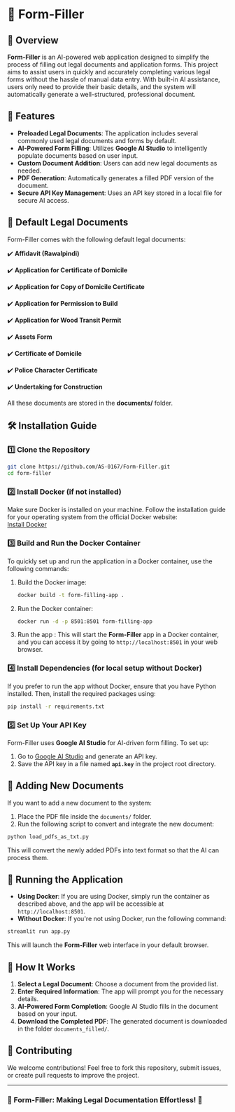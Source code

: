 # 📝 Form-Filler

## 📌 Overview
**Form-Filler** is an AI-powered web application designed to simplify the process of filling out legal documents and application forms. This project aims to assist users in quickly and accurately completing various legal forms without the hassle of manual data entry. With built-in AI assistance, users only need to provide their basic details, and the system will automatically generate a well-structured, professional document.

## 🚀 Features
- **Preloaded Legal Documents**: The application includes several commonly used legal documents and forms by default.
- **AI-Powered Form Filling**: Utilizes **Google AI Studio** to intelligently populate documents based on user input.
- **Custom Document Addition**: Users can add new legal documents as needed.
- **PDF Generation**: Automatically generates a filled PDF version of the document.
- **Secure API Key Management**: Uses an API key stored in a local file for secure AI access.

## 📜 Default Legal Documents
Form-Filler comes with the following default legal documents:

✔️ **Affidavit (Rawalpindi)**

✔️ **Application for Certificate of Domicile**

✔️ **Application for Copy of Domicile Certificate**

✔️ **Application for Permission to Build**

✔️ **Application for Wood Transit Permit**

✔️ **Assets Form**

✔️ **Certificate of Domicile**

✔️ **Police Character Certificate**

✔️ **Undertaking for Construction**

All these documents are stored in the **documents/** folder.

## 🛠 Installation Guide

### **1️⃣ Clone the Repository**
```bash
git clone https://github.com/AS-0167/Form-Filler.git
cd form-filler
```

### **2️⃣ Install Docker (if not installed)**  
Make sure Docker is installed on your machine. Follow the installation guide for your operating system from the official Docker website:  
[Install Docker](https://docs.docker.com/get-docker/)

### **3️⃣ Build and Run the Docker Container**
To quickly set up and run the application in a Docker container, use the following commands:

1. Build the Docker image:
   ```bash
   docker build -t form-filling-app .
   ```

2. Run the Docker container:
   ```bash
   docker run -d -p 8501:8501 form-filling-app
   ```
3. Run the app :
  This will start the **Form-Filler** app in a Docker container, and you can access it by going to `http://localhost:8501` in your web browser.

### **4️⃣ Install Dependencies (for local setup without Docker)**
If you prefer to run the app without Docker, ensure that you have Python installed. Then, install the required packages using:
```bash
pip install -r requirements.txt
```

### **5️⃣ Set Up Your API Key**
Form-Filler uses **Google AI Studio** for AI-driven form filling. To set up:
1. Go to [Google AI Studio](https://aistudio.google.com/apikey) and generate an API key.
2. Save the API key in a file named **`api.key`** in the project root directory.

## 📂 Adding New Documents
If you want to add a new document to the system:
1. Place the PDF file inside the `documents/` folder.
2. Run the following script to convert and integrate the new document:
```bash
python load_pdfs_as_txt.py
```
This will convert the newly added PDFs into text format so that the AI can process them.

## 🎯 Running the Application
- **Using Docker**: If you are using Docker, simply run the container as described above, and the app will be accessible at `http://localhost:8501`.
- **Without Docker**: If you're not using Docker, run the following command:
```bash
streamlit run app.py
```
This will launch the **Form-Filler** web interface in your default browser.

## 📌 How It Works
1. **Select a Legal Document**: Choose a document from the provided list.
2. **Enter Required Information**: The app will prompt you for the necessary details.
3. **AI-Powered Form Completion**: Google AI Studio fills in the document based on your input.
4. **Download the Completed PDF**: The generated document is downloaded in the folder `documents_filled/`.

## 🤝 Contributing
We welcome contributions! Feel free to fork this repository, submit issues, or create pull requests to improve the project.

---
### **🔹 Form-Filler: Making Legal Documentation Effortless! 🔹**
